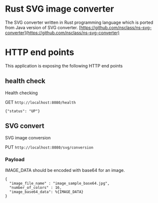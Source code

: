 # Rust SVG image converter

The SVG converter written in Rust programming language which is ported from Java version of SVG converter.
[https://github.com/nsclass/ns-svg-converter](https://github.com/nsclass/ns-svg-converter)

# HTTP end points

This application is exposing the following HTTP end points

## health check

Health checking

GET `http://localhost:8080/health`

```
{"status": "UP"}
```

## SVG convert

SVG image conversion

PUT `http://localhost:8080/svg/conversion`

### Payload

IMAGE_DATA should be encoded with base64 for an image.

```
{
  "image_file_name" : "image_sample_base64.jpg",
  "number_of_colors" : 16,
  "image_base64_data": %{IMAGE_DATA}
}
```
